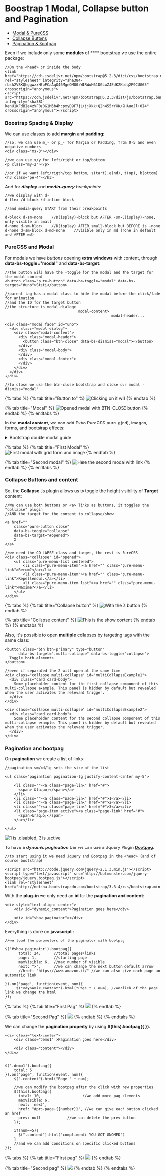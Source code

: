 # Boostrap 1 Modal, Collapse button and Pagination

* [Modal & PureCSS](boostrap-1-modal-collapse-button-and-pagination.md#purecss-and-modal)
* [Collapse Buttons](boostrap-1-modal-collapse-button-and-pagination.md#collapse-buttons-and-content)
* [Pagination & Bootpag](boostrap-1-modal-collapse-button-and-pagination.md#pagination-and-bootpag)

Even if we include only some **modules** of **** bootstrap we use the entire package:

```
//On the <head> or inside the body
<link href="https://cdn.jsdelivr.net/npm/bootstrap@5.2.3/dist/css/bootstrap.min.css" rel="stylesheet" integrity="sha384-rbsA2VBKQhggwzxH7pPCaAqO46MgnOM80zW1RWuH61DGLwZJEdK2Kadq2F9CUG65" crossorigin="anonymous">
<script src="https://cdn.jsdelivr.net/npm/bootstrap@5.2.3/dist/js/bootstrap.bundle.min.js" integrity="sha384-kenU1KFdBIe4zVF0s0G1M5b4hcpxyD9F7jL+jjXkk+Q2h455rYXK/7HAuoJl+0I4" crossorigin="anonymous"></script>

```

### Boostrap Spacing & Display

We can use classes to add **margin** and **padding**:

```
//so, we can use m_- or p_- for Margin or Padding, from 0-5 and even negative numbers
<div class="ms-3"></div>

//we can use x/y for left/right or top/bottom 
<p class="my-2"></p> 

//or if we want left/rigth/top bottom, s(tart),e(nd), t(op), b(ottom)
<h3 class="pe-4"></h3> 

```

And for _**display**_ and _**media-query** breakpoints_:

```
//we display with d-
d-flex /d-block /d-inline-block

//and media-query START from their breakpoints

d-block d-sm-none    //D(isplay)-block but AFTER -sm-D(isplay)-none, only visible in small
d-none d-sm-block    //D(isplay) AFTER small-block but BEFORE is -none
d-none d-sm-block d-md-none    //visible only in md (none in default and AFTER md)

```

### PureCSS and Modal

For modals we have _buttons_ opening **extra windows** with content, through **data-bs-toggle="modal"** and **data-bs-target**:&#x20;

```
//the button will have the -toggle for the modal and the target for the modal content
<button class="pure-button" data-bs-toggle="modal" data-bs-target="#uno">Stati</button>

//parent tag has a modal class to hide the modal before the click/fade for animation 
//and the ID for the target button
//the structure is modal-dialog>
                                 modal-content>
                                                modal-header...                                                   

<div class="modal fade" id="uno">
  <div class="modal-dialog">
    <div class="modal-content">
      <div class="modal-header">
        <button class="btn-close" data-bs-dismiss="modal"></button>
      </div>
      <div class="modal-body">
      </div>
      <div class="modal-footer">
      </div>
    </div>
  </div>
</div>

//to close we use the btn-close bootstrap and close our modal -dismiss="modal"

```

{% tabs %}
{% tab title="Button to" %}
![Clicking on it will](../.gitbook/assets/Modal.PNG)
{% endtab %}

{% tab title="Modal" %}
![Opened modal with BTN-CLOSE button](../.gitbook/assets/Camodulatottura.PNG)
{% endtab %}
{% endtabs %}

In the **modal content**, we can add Extra PureCSS pure-g(rid), images, forms, and bootstrap effects:

<details>

<summary>Bootstrap double modal guide</summary>

We create **2 modal** inside the other.

**data-bs-backdrop="static"** disables the click-off from the modal.

**modal-dialog-scrollable** will overflow: scroll the modal if Y space is smaller.

We can **bs-dismiss** the current **modal** and **bs-toggle** a new one.

**modal-dialog-centered** centers the modal by X and Y.

**modal-fullscreen-sm-down** will expand the modal to **fullscreen** if screen **below sm** media query.

```
<button class="pure-button" data-bs-toggle="modal" data-bs-target="#tutto"> 
    Mixing 
</button>

<div id="tutto" class="modal fade" data-bs-backdrop="static">

    <div class="modal-dialog modal-dialog-scrollable">
        <div class="modal-content">

            <div class="modal-header">
                <h2>We start </h2>
                <button class="btn-close" data-bs-dismiss="modal"></button>
            </div>

            <div class="modal-body pure-g">
                <div class="pure-u-1 pure-u-sm-1-2">
                    <p> We have the menu here </p>
                </div>
                <div class="pure-u-1 pure-u-sm-1-2">
                    <img src="https://bit.ly/3FMr8fu" alt="" class="pure-img">
                </div>
            </div>

            <div class="modal-footer">
                <button class="pure-button" data-bs-dismiss="modal" >Close </button>

                <button class="pure-button" data-bs-target="#secundum" data-bs-dismiss="modal" data-bs-toggle="modal">
                    Avanti 
                </button>
            </div>

        </div>
    </div>

</div>

<div class="modal fade" id="secundum" >

    <div class="modal-dialog modal-lg modal-dialog-centered modal-fullscreen-sm-down">
        <div class="modal-content">

            <div class="modal-header">
                <h3>This is larger </h3>
                <button class="btn-close" data-bs-dismiss="modal"></button>
            </div>
            <div class="modal-body">
            
                <h3>So we can close stuff with a link to the next modal
                    with <a href="#linkato" data-bs-dismiss="modal" data-bs-toggle="modal" >this </a> LINK
                </h3>

            </div>
            <div class="modal-footer">

            </div>

        </div>
    </div>
</div>

```

</details>

{% tabs %}
{% tab title="First Modal" %}
![First modal with grid form and image](../.gitbook/assets/Complete.PNG)
{% endtab %}

{% tab title="Second modal" %}
![Here the second modal with link ](../.gitbook/assets/Cattumodulera.PNG)
{% endtab %}
{% endtabs %}

### Collapse Buttons and content

So, the **Collapse** Js plugin allows us to toggle the height visibility of **Target** content:

```
//We can use both buttons or <a> links as buttons, it toggles the "collapse" plugin
//AND the target for the content to collapse/show

<a href="" 
    class="pure-button close" 
    data-bs-toggle="collapse" 
    data-bs-target="#opened"> 
    X 
</a>

//we need the COLLAPSE class and target, the rest is PureCSS
<div class="collapse" id="opened">
    <ul class="pure-menu-list centered">
        <li class="pure-menu-item"><a href="" class="pure-menu-link">Rerum?</a></li>
        <li class="pure-menu-item"><a href="" class="pure-menu-link">Repellendus.</a></li>
        <li class="pure-menu-item last"><a href="" class="pure-menu-link">Maxime?</a></li>
    </ul>
</div>

```

{% tabs %}
{% tab title="Collapse button" %}
![With the X button](../.gitbook/assets/Collapse.PNG)
{% endtab %}

{% tab title="Collapse content" %}
![This is the show content](../.gitbook/assets/CattCOLLAPSINGura.PNG)
{% endtab %}
{% endtabs %}

Also, it's possible to open **multiple** collapses by targeting tags with the same class:

```
<button class="btn btn-primary" type="button" 
      data-bs-target=".multi-collapse" data-bs-toggle="collapse">
  Toggle both elements
</button>

//even if separated the 2 will open at the same time
<div class="collapse multi-collapse" id="multiCollapseExample1">
  <div class="card card-body">
    Some placeholder content for the first collapse component of this multi-collapse example. This panel is hidden by default but revealed when the user activates the relevant trigger.
  </div>
</div>

<div class="collapse multi-collapse" id="multiCollapseExample2">
  <div class="card card-body">
    Some placeholder content for the second collapse component of this multi-collapse example. This panel is hidden by default but revealed when the user activates the relevant trigger.
  </div>
</div>

```

### Pagination and bootpag

On **pagination** we create a list of links:

```
//pagination-sm/md/lg sets the size of the list 

<ul class="pagination pagination-lg justify-content-center my-5">

    <li class=""><a class="page-link" href="#">
      <span> &laquo;</span></a>
    </li>
    <li class=""><a class="page-link" href="#">1</a></li>
    <li class=""><a class="page-link" href="#">2</a></li>
    <li class=""><a class="page-link" href="#">3</a></li>
    <li class="page-item active"><a class="page-link" href="#">
      <span>&raquo;</span>
    </a></li>

</ul>

```

![1 is .disabled, 3 is .active](../.gitbook/assets/naviga.PNG)

To have a _**dynamic pagination**_ bar we can use a Jquery Plugin [**Bootpag**](https://botmonster.com/jquery-bootpag/#pro-page-7):

```
//to start using it we need Jquery and Bootpag in the <head> (and of course bootstrap)

<script src="http://code.jquery.com/jquery-2.1.3.min.js"></script>
<script type="text/javascript" src="http://botmonster.com/jquery-bootpag/jquery.bootpag.js"></script>
<link rel="stylesheet" href="http://netdna.bootstrapcdn.com/bootstrap/3.3.4/css/bootstrap.min.css">

```

With the **plug-in** we only need an **id** for the **pagination and content**:

```
<div style="text-align: center">
	<div id="dynamic_content">Pagination goes here</div>
	
	<div id="show_paginator"></div>
</div>

```

Everything is done on **javascript** :

```
//we load the parameters of the paginator with bootpag

$('#show_paginator').bootpag({
      total: 24,      //total pages/links
      page: 1,        //starting page
      maxVisible: 6,  //max number of visible
      next: ">",      //we can change the next button default arrow
      //href: "https://www.amazon.it/" //we can also give each page an automatic link

}).on('page', function(event, num){
     $("#dynamic_content").html("Page " + num); //onclick of the page link we change the html
});

```

{% tabs %}
{% tab title="First Pag" %}
![](../.gitbook/assets/bootpag.PNG)
{% endtab %}

{% tab title="Second Pag" %}
![](../.gitbook/assets/bottpag1.PNG)
{% endtab %}
{% endtabs %}

We can change the **pagination property** by using **$(this).bootpag({  }).**

```
<div class="text-center">
    <div class="demo1" >Pagination goes here</div>

    <div class="content"></div>
</div>


$('.demo1').bootpag({
    total: 5
}).on("page", function(event, num){
    $(".content").html("Page " + num); 
 
    //we can modify the bootpag after the click with new properties
    $(this).bootpag({
      total: 10,                   //we add more pag elements
      maxVisible: 6,
      next: 'next',
      href: "#pro-page-{{number}}", //we can give each button clicked an href
      prev: null   		    //we can delete the prev button 
    });
 
    if(num==5){
      $(".content").html("complimenti YOU GOT GNOMED")
    }
    //and we can add conditions on specific clicked buttons
});

```

{% tabs %}
{% tab title="First pag" %}
![](../.gitbook/assets/bootcap.PNG)
{% endtab %}

{% tab title="Second pag" %}
![](../.gitbook/assets/bootpog2.PNG)
{% endtab %}
{% endtabs %}
